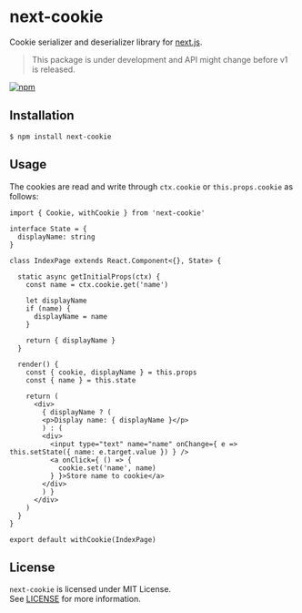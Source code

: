 # next-cookie

Cookie serializer and deserializer library for [next.js](https://nextjs.org/).

> This package is under development and API might change before v1 is released.

[![npm](https://nodei.co/npm/next-cookie.png?downloads=true&stars=true)](https://nodei.co/npm/next-cookie)

## Installation

```
$ npm install next-cookie
```

## Usage

The cookies are read and write through `ctx.cookie` or `this.props.cookie` as follows:

```
import { Cookie, withCookie } from 'next-cookie'

interface State = {
  displayName: string
}

class IndexPage extends React.Component<{}, State> {

  static async getInitialProps(ctx) {
    const name = ctx.cookie.get('name')

    let displayName
    if (name) {
      displayName = name
    }

    return { displayName }
  }

  render() {
    const { cookie, displayName } = this.props
    const { name } = this.state

    return (
      <div>
        { displayName ? (
        <p>Display name: { displayName }</p>
        ) : (
        <div>
          <input type="text" name="name" onChange={ e => this.setState({ name: e.target.value }) } />
          <a onClick={ () => {
            cookie.set('name', name)
          } }>Store name to cookie</a>
        </div>
        ) }
      </div>
    )
  }
}

export default withCookie(IndexPage)
```

## License

`next-cookie` is licensed under MIT License.  
See [LICENSE](https://github.com/tokuda109/next-cookie/blob/master/LICENSE) for more information.
